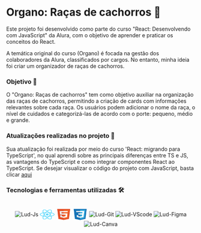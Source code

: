# Organo: Raças de cachorros 🐾

Este projeto foi desenvolvido como parte do curso "React: Desenvolvendo com JavaScript" da Alura, com o objetivo de aprender e praticar os conceitos do React.

A temática original do curso (Organo) é focada na gestão dos colaboradores da Alura, classificados por cargos. No entanto, minha ideia foi criar um organizador de raças de cachorros. 

### Objetivo 🎯
O "Organo: Raças de cachorros" tem como objetivo auxiliar na organização das raças de cachorros, permitindo a criação de cards com informações relevantes sobre cada raça. Os usuários podem adicionar o nome da raça, o nível de cuidados e categorizá-las de acordo com o porte: pequeno, médio e grande.

### Atualizações realizadas no projeto 🚧

Sua atualização foi realizada por meio do curso 'React: migrando para TypeScript', no qual aprendi sobre as principais diferenças entre TS e JS, as vantagens do TypeScript e como integrar componentes React ao TypeScript.
Se desejar visualizar o código do projeto com JavaScript, basta clicar [aqui](https://github.com/paulajanu/organo-racas-de-cachorros-js)

### Tecnologias e ferramentas utilizadas 🛠️
<div style="display: inline_block" align="center"><br>
  <img align="center" alt="Lud-Js" height="30" width="40" src="https://cdn.jsdelivr.net/gh/devicons/devicon/icons/typescript/typescript-original.svg">
  <img align="center" alt="Lud-React" height="30" width="40" src="https://raw.githubusercontent.com/devicons/devicon/master/icons/react/react-original.svg">
  <img align="center" alt="Lud-HTML" height="30" width="40" src="https://raw.githubusercontent.com/devicons/devicon/master/icons/html5/html5-original.svg">
  <img align="center" alt="Lud-CSS" height="30" width="40" src="https://raw.githubusercontent.com/devicons/devicon/master/icons/css3/css3-original.svg">
  <img align="center" alt="Lud-Git" height="30" width="40" src="https://cdn.jsdelivr.net/gh/devicons/devicon/icons/git/git-original.svg" />
  <img align="center" alt="Lud-VScode" height="30" width="40" src="https://cdn.jsdelivr.net/gh/devicons/devicon/icons/vscode/vscode-original.svg" />
  <img align="center" alt="Lud-Figma" height="30" width="40" src="https://cdn.jsdelivr.net/gh/devicons/devicon/icons/figma/figma-original.svg" />
  <img align="center" alt="Lud-Canva" height="30" width="40" src="https://cdn.jsdelivr.net/gh/devicons/devicon/icons/canva/canva-original.svg" />
</div>

